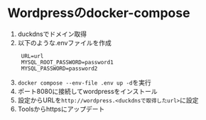 # Wordpressのdocker-compose
1. duckdnsでドメイン取得
2. 以下のような.envファイルを作成
   ```
    URL=url
    MYSQL_ROOT_PASSWORD=password1
    MYSQL_PASSWORD=password2
    ```
3. `docker compose --env-file .env up -d`を実行
4. ポート8080に接続してwordpressをインストール
5. 設定からURLを`http://wordpress.<duckdnsで取得したurl>`に設定
6. Toolsからhttpsにアップデート